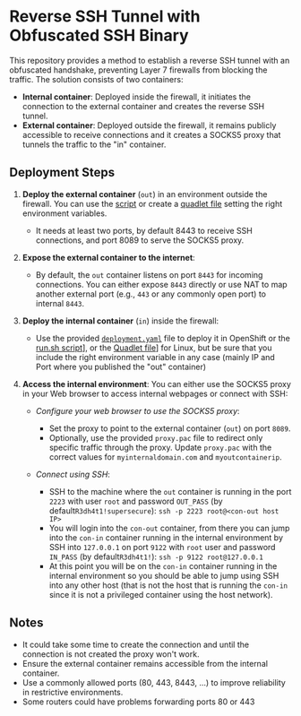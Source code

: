 # Reverse SSH Tunnel with Obfuscated SSH Binary

This repository provides a method to establish a reverse SSH tunnel with an obfuscated handshake, preventing Layer 7 firewalls from blocking the traffic. The solution consists of two containers:
- **Internal container**: Deployed inside the firewall, it initiates the connection to the external container and creates the reverse SSH tunnel.
- **External container**: Deployed outside the firewall, it remains publicly accessible to receive connections and it creates a SOCKS5 proxy that tunnels the traffic to the "in" container.

## Deployment Steps

1. **Deploy the external container** (`out`) in an environment outside the firewall. You can use the [script](out/deploy/run.sh) or create a [quadlet file](out/deploy/reverse-obfuscated-ssh-out.container) setting the right environment variables.
   - It needs at least two ports, by default 8443 to receive SSH connections, and port 8089 to serve the SOCKS5 proxy.
2. **Expose the external container to the internet**:
   - By default, the `out` container listens on port `8443` for incoming connections. You can either expose `8443` directly or use NAT to map another external port (e.g., `443` or any commonly open port) to internal `8443`.
3. **Deploy the internal container** (`in`) inside the firewall:
   - Use the provided [`deployment.yaml`](in/deploy/deployment.yaml) file to deploy it in OpenShift or the [run.sh script](in/deploy/run.sh)], or the [Quadlet file](in/deploy/reverse-obfuscated-ssh-in.container)] for Linux, but be sure that you include the right environment variable in any case (mainly IP and Port where you published the "out" container)
4. **Access the internal environment**: You can either use the SOCKS5 proxy in your Web browser to access internal webpages or connect with SSH:

   * *Configure your web browser to use the SOCKS5 proxy*:
      - Set the proxy to point to the external container (`out`) on port `8089`.
      - Optionally, use the provided `proxy.pac` file to redirect only specific traffic through the proxy. Update `proxy.pac` with the correct values for `myinternaldomain.com` and `myoutcontainerip`.

   * *Connect using SSH*:
      - SSH to the machine where the `out` container is running in the port `2223` with user `root` and password `OUT_PASS` (by default`R3dh4t1!supersecure`):
            `ssh -p 2223 root@<con-out host IP>`
      - You will login into the `con-out` container, from there you can jump into the `con-in` container running in the internal environment by SSH into `127.0.0.1` on port `9122` with `root` user and password `IN_PASS` (by default`R3dh4t1!`):
            `ssh -p 9122 root@127.0.0.1`
      - At this point you will be on the `con-in` container running in the internal environment so you should be able to jump using SSH into any other host (that is not the host that is running the `con-in` since it is not a privileged container using the host network).

## Notes
- It could take some time to create the connection and until the connection is not created the proxy won't work.
- Ensure the external container remains accessible from the internal container.
- Use a commonly allowed ports (80, 443, 8443, ...) to improve reliability in restrictive environments. 
- Some routers could have problems forwarding ports 80 or 443


